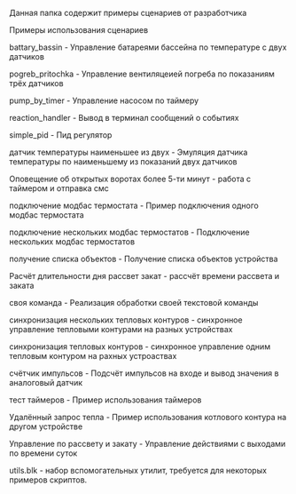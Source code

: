 Данная папка содержит примеры сценариев от разработчика

Примеры использования сценариев


battary_bassin		-	Управление батареями бассейна по температуре с двух датчиков

pogreb_pritochka	-	Управление вентиляцеией погреба по показаниям трёх датчиков

pump_by_timer		-	Управление насосом по таймеру

reaction_handler	-	Вывод в терминал сообщений о событиях 

simple_pid			-	Пид регулятор

датчик температуры наименьшее из двух	-	Эмуляция датчика температуры по наименьшему из показаний двух датчиков

Оповещение об открытых воротах более 5-ти минут		-	работа с таймером и отправка смс

подключение модбас термостата	-	Пример подключения одного модбас термостата

подключение нескольких модбас термостатов	-	Подключение нескольких модбас термостатов

получение списка объектов	-	Получение списка объектов устройства

Расчёт длительности дня рассвет закат	-	рассчёт времени рассвета и заката

своя команда		-	Реализация обработки своей текстовой команды

синхронизация нескольких тепловых контуров	-	синхронное управление тепловыми контурами на разных устройствах

синхронизация тепловых контуров	-	синхронное управление одним тепловым контуром на рахных устроаствах

счётчик импульсов	-	Подсчёт импульсов на входе и вывод значения в аналоговый датчик

тест таймеров		-	Пример использования таймеров

Удалённый запрос тепла	-	Пример использования котлового контура на другом устройстве

Управление по рассвету и закату	-	Управление действиями с выходами по времени суток 


utils.blk	-	набор вспомогательных утилит, требуется для некоторых примеров скриптов.



